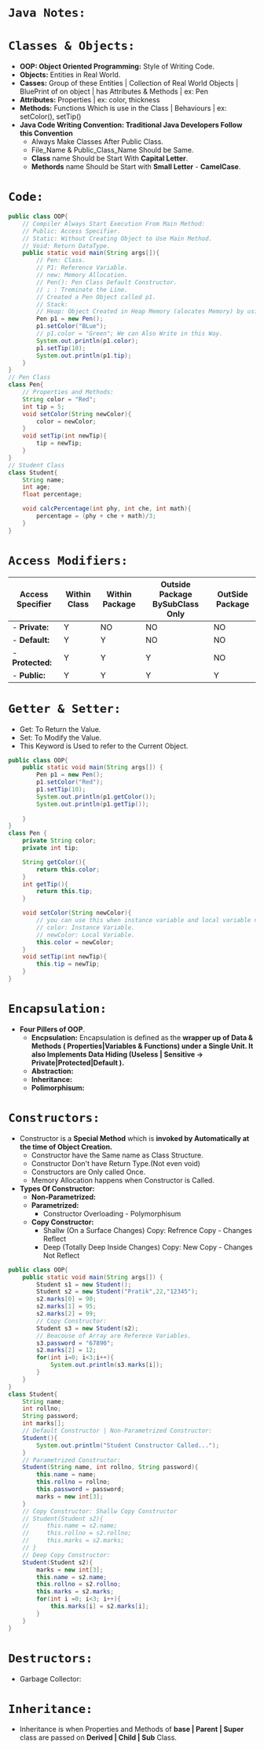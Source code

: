 # `Java Notes:`
# `Classes & Objects:`
- **OOP: Object Oriented Programming:** Style of Writing Code.
- **Objects:** Entities in Real World. 
- **Casses:** Group of these Entities | Collection of Real World Objects | BluePrint of on object | has Attributes & Methods | ex: Pen
- **Attributes:** Properties | ex: color, thickness
- **Methods:** Functions Which is use in the Class | Behaviours | ex: setColor(), setTip()
- **Java Code Writing Convention: Traditional Java Developers Follow this Convention**
    - Always Make Classes After Public Class. 
    - File_Name & Public_Class_Name Should be Same.
    - **Class** name Should be Start With **Capital Letter**.
    - **Methords** name Should be Start with **Small Letter** - **CamelCase**.
# `Code:`
```java 
public class OOP{
    // Compiler Always Start Execution From Main Method:
    // Public: Access Specifier.
    // Static: Without Creating Object to Use Main Method. 
    // Void: Return DataType.
    public static void main(String args[]){ 
        // Pen: Class.
        // P1: Reference Variable.
        // new: Memory Allocation.
        // Pen(): Pen Class Default Constructor.
        // ; : Treminate the Line.
        // Created a Pen Object called p1.
        // Stack:
        // Heap: Object Created in Heap Memory (alocates Memory) by using New Keyword.  
        Pen p1 = new Pen(); 
        p1.setColor("BLue");
        // p1.color = "Green"; We can Also Write in this Way. 
        System.out.println(p1.color);
        p1.setTip(10);
        System.out.println(p1.tip);
    }
}
// Pen Class
class Pen{
    // Properties and Methods:
    String color = "Red";
    int tip = 5;
    void setColor(String newColor){
        color = newColor;
    }
    void setTip(int newTip){
        tip = newTip;
    }
}
// Student Class
class Student{
    String name;
    int age;
    float percentage;

    void calcPercentage(int phy, int che, int math){
        percentage = (phy + che + math)/3;
    }
}
```
# `Access Modifiers:`
|Access Specifier|Within Class|Within Package|Outside Package BySubClass Only|OutSide Package|
|----------------|------------|--------------|-------------------------------|---------------|
|- **Private:**  |Y           |NO            |NO                             |NO             |
|- **Default:**  |Y           |Y             |NO                             |NO             |
|- **Protected:**|Y           |Y             |Y                              |NO             |
|- **Public:**   |Y           |Y             |Y                              |Y              |

# `Getter & Setter:`
- Get: To Return the Value.
- Set: To Modify the Value.
- This Keyword is Used to refer to the Current Object.
```java
public class OOP{
    public static void main(String args[]) {
        Pen p1 = new Pen();
        p1.setColor("Red");
        p1.setTip(10);
        System.out.println(p1.getColor());
        System.out.println(p1.getTip());
        
    }
}
class Pen {
    private String color;
    private int tip;

    String getColor(){
        return this.color;
    }
    int getTip(){
        return this.tip;
    }

    void setColor(String newColor){
        // you can use this when instance variable and local variable names are same 
        // color: Instance Variable.
        // newColor: Local Variable.  
        this.color = newColor;
    }
    void setTip(int newTip){
        this.tip = newTip;
    }
}
```
# `Encapsulation:`
- **Four Pillers of OOP**.
    - **Encpsulation:** Encapsulation is defined as the **wrapper up of Data & Methods ( Properties|Variables & Functions) under a Single Unit. It also Implements Data Hiding (Useless | Sensitive -> Private|Protected|Default ).** 
    - **Abstraction:**
    - **Inheritance:**
    - **Polimorphisum:**
# `Constructors:`
- Constructor is a **Special Method** which is **invoked by Automatically at the time of Object Creation.**
    - Constructor have the Same name as Class Structure.
    - Constructor Don't have Return Type.(Not even void)
    - Constructors are Only called Once.
    - Memory Allocation happens when Constructor is Called.
- **Types Of Constructor:** 
    - **Non-Parametrized:**
    - **Parametrized:** 
        - Constructor Overloading - Polymorphisum
    - **Copy Constructor:**
        - Shallw (On a Surface Changes) Copy: Refrence Copy - Changes Reflect
        - Deep (Totally Deep Inside Changes) Copy: New Copy - Changes Not Reflect
```java
public class OOP{
    public static void main(String args[]) {
        Student s1 = new Student();
        Student s2 = new Student("Pratik",22,"12345");
        s2.marks[0] = 90;
        s2.marks[1] = 95;
        s2.marks[2] = 99;
        // Copy Constructor:
        Student s3 = new Student(s2);
        // Beacouse of Array are Referece Variables.
        s3.password = "67890";
        s2.marks[2] = 12; 
        for(int i=0; i<3;i++){
            System.out.println(s3.marks[i]);
        }
    }
}
class Student{
    String name;
    int rollno;
    String password;
    int marks[];
    // Default Constructor | Non-Parametrized Constructor:
    Student(){
        System.out.println("Student Constructor Called...");
    }
    // Parametrized Constructor:
    Student(String name, int rollno, String password){
        this.name = name; 
        this.rollno = rollno;
        this.password = password;
        marks = new int[3];
    }
    // Copy Constructor: Shallw Copy Constructor
    // Student(Student s2){
    //     this.name = s2.name;
    //     this.rollno = s2.rollno;
    //     this.marks = s2.marks;
    // }
    // Deep Copy Constructor:
    Student(Student s2){
        marks = new int[3];
        this.name = s2.name;
        this.rollno = s2.rollno;
        this.marks = s2.marks;
        for(int i =0; i<3; i++){
            this.marks[i] = s2.marks[i];
        }
    }
}
```
# `Destructors:`
- Garbage Collector:
# `Inheritance:`
- Inheritance is when Properties and Methods of **base | Parent | Super** class are passed on **Derived | Child | Sub** Class.

